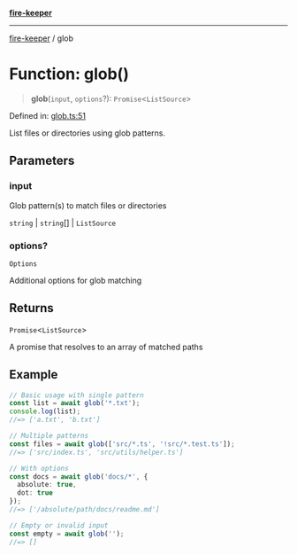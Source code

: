 [**fire-keeper**](../README.md)

***

[fire-keeper](../README.md) / glob

# Function: glob()

> **glob**(`input`, `options`?): `Promise`\<`ListSource`\>

Defined in: [glob.ts:51](https://github.com/phonowell/fire-keeper/blob/master/src/glob.ts#L51)

List files or directories using glob patterns.

## Parameters

### input

Glob pattern(s) to match files or directories

`string` | `string`[] | `ListSource`

### options?

`Options`

Additional options for glob matching

## Returns

`Promise`\<`ListSource`\>

A promise that resolves to an array of matched paths

## Example

```typescript
// Basic usage with single pattern
const list = await glob('*.txt');
console.log(list);
//=> ['a.txt', 'b.txt']

// Multiple patterns
const files = await glob(['src/*.ts', '!src/*.test.ts']);
//=> ['src/index.ts', 'src/utils/helper.ts']

// With options
const docs = await glob('docs/*', {
  absolute: true,
  dot: true
});
//=> ['/absolute/path/docs/readme.md']

// Empty or invalid input
const empty = await glob('');
//=> []
```
